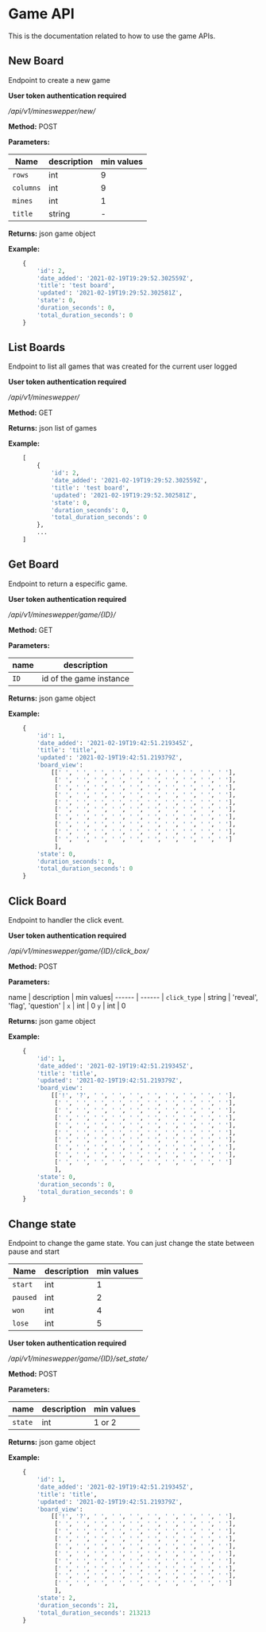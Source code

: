 # Game API
This is the documentation related to how to use the game APIs.

## New Board
Endpoint to create a new game

**User token authentication required**

*/api/v1/mineswepper/new/*

**Method:** POST

**Parameters:**

Name | description | min values|
------ | ------ |------ |
`rows` | int  | 9
`columns` |int | 9
`mines`	|int	| 1
`title`	|string	| -


**Returns:** json game object

**Example:**
```python
	{
		'id': 2, 
		'date_added': '2021-02-19T19:29:52.302559Z',
		'title': 'test board',
		'updated': '2021-02-19T19:29:52.302581Z',
		'state': 0, 
		'duration_seconds': 0,
		'total_duration_seconds': 0
	}
```


## List Boards
Endpoint to list all games that was created for the current  user logged 

**User token authentication required**

*/api/v1/mineswepper/*

**Method:** GET

**Returns:** json list of games

**Example:**
```python
	[
		{
			'id': 2, 
			'date_added': '2021-02-19T19:29:52.302559Z',
			'title': 'test board',
			'updated': '2021-02-19T19:29:52.302581Z',
			'state': 0, 
			'duration_seconds': 0,
			'total_duration_seconds': 0
		},
		...
	]
```


## Get Board
Endpoint to return a especific game.

**User token authentication required**

*/api/v1/mineswepper/game/{ID}/*

**Method:** GET

**Parameters:**

name | description |
------ | ------ |
`ID` | id of the game instance  | 

**Returns:** json game object

**Example:**
```python
	{
		'id': 1,
		'date_added': '2021-02-19T19:42:51.219345Z',
		'title': 'title',
		'updated': '2021-02-19T19:42:51.219379Z',
		'board_view': 
			[[' ', ' ', ' ', ' ', ' ', ' ', ' ', ' ', ' ', ' '],
			 [' ', ' ', ' ', ' ', ' ', ' ', ' ', ' ', ' ', ' '],
			 [' ', ' ', ' ', ' ', ' ', ' ', ' ', ' ', ' ', ' '],
			 [' ', ' ', ' ', ' ', ' ', ' ', ' ', ' ', ' ', ' '],
			 [' ', ' ', ' ', ' ', ' ', ' ', ' ', ' ', ' ', ' '],
			 [' ', ' ', ' ', ' ', ' ', ' ', ' ', ' ', ' ', ' '],
			 [' ', ' ', ' ', ' ', ' ', ' ', ' ', ' ', ' ', ' '],
			 [' ', ' ', ' ', ' ', ' ', ' ', ' ', ' ', ' ', ' '],
			 [' ', ' ', ' ', ' ', ' ', ' ', ' ', ' ', ' ', ' '],
			 [' ', ' ', ' ', ' ', ' ', ' ', ' ', ' ', ' ', ' ']
			 ],
		'state': 0, 
		'duration_seconds': 0,
		'total_duration_seconds': 0
	}

```

## Click Board
Endpoint to handler the click event.

**User token authentication required**

*/api/v1/mineswepper/game/{ID}/click_box/*

**Method:** POST

**Parameters:**

name | description | min values|
------ | ------ |
`click_type` | string | 'reveal', 'flag', 'question' |
`x` | int  | 0
`y` | int  | 0

**Returns:** json game object

**Example:**
```python
	{
		'id': 1,
		'date_added': '2021-02-19T19:42:51.219345Z',
		'title': 'title',
		'updated': '2021-02-19T19:42:51.219379Z',
		'board_view': 
			[['!', '?', ' ', ' ', ' ', ' ', ' ', ' ', ' ', ' '],
			 [' ', ' ', ' ', ' ', ' ', ' ', ' ', ' ', ' ', ' '],
			 [' ', ' ', ' ', ' ', ' ', ' ', ' ', ' ', ' ', ' '],
			 [' ', ' ', ' ', ' ', ' ', ' ', ' ', ' ', ' ', ' '],
			 [' ', ' ', ' ', ' ', ' ', ' ', ' ', ' ', ' ', ' '],
			 [' ', ' ', ' ', ' ', ' ', ' ', ' ', ' ', ' ', ' '],
			 [' ', ' ', ' ', ' ', ' ', ' ', ' ', ' ', ' ', ' '],
			 [' ', ' ', ' ', ' ', ' ', ' ', ' ', ' ', ' ', ' '],
			 [' ', ' ', ' ', ' ', ' ', ' ', ' ', ' ', ' ', ' '],
			 [' ', ' ', ' ', ' ', ' ', ' ', ' ', ' ', ' ', ' ']
			 ],
		'state': 0, 
		'duration_seconds': 0,
		'total_duration_seconds': 0
	}

```
## Change state
Endpoint to change the game state. You can just change the state between pause and start

Name | description | min values|
------ | ------ |------ |
`start` | int  | 1
`paused` |int | 2
`won`	|int	| 4
`lose`	|int	| 5

**User token authentication required**

*/api/v1/mineswepper/game/{ID}/set_state/*

**Method:** POST

**Parameters:**

name | description | min values|
------ | ------ | ------ |
`state` | int | 1 or 2 |

**Returns:** json game object

**Example:**
```python
	{
		'id': 1,
		'date_added': '2021-02-19T19:42:51.219345Z',
		'title': 'title',
		'updated': '2021-02-19T19:42:51.219379Z',
		'board_view': 
			[['!', '?', ' ', ' ', ' ', ' ', ' ', ' ', ' ', ' '],
			 [' ', ' ', ' ', ' ', ' ', ' ', ' ', ' ', ' ', ' '],
			 [' ', ' ', ' ', ' ', ' ', ' ', ' ', ' ', ' ', ' '],
			 [' ', ' ', ' ', ' ', ' ', ' ', ' ', ' ', ' ', ' '],
			 [' ', ' ', ' ', ' ', ' ', ' ', ' ', ' ', ' ', ' '],
			 [' ', ' ', ' ', ' ', ' ', ' ', ' ', ' ', ' ', ' '],
			 [' ', ' ', ' ', ' ', ' ', ' ', ' ', ' ', ' ', ' '],
			 [' ', ' ', ' ', ' ', ' ', ' ', ' ', ' ', ' ', ' '],
			 [' ', ' ', ' ', ' ', ' ', ' ', ' ', ' ', ' ', ' '],
			 [' ', ' ', ' ', ' ', ' ', ' ', ' ', ' ', ' ', ' ']
			 ],
		'state': 2, 
		'duration_seconds': 21,
		'total_duration_seconds': 213213
	}

```
